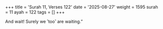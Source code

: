 +++
title = 'Surah 11, Verses 122'
date = '2025-08-27'
weight = 1595
surah = 11
ayah = 122
tags = []
+++

And wait! Surely we ˹too˺ are waiting.”